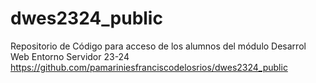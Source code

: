 # dwes2324_public
Repositorio de Código para acceso de los alumnos del módulo Desarrol Web Entorno Servidor 23-24
https://github.com/pamariniesfranciscodelosrios/dwes2324_public
